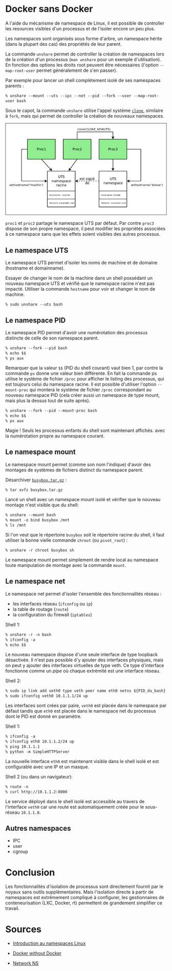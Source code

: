 
# Docker sans Docker

A l'aide du mécanisme de namespace de Linux, il est possible de controller
les resources visibles d'un processus et de l'isoler encore un peu plus.

Les namespaces sont organisés sous forme d'arbre, un namespace hérite
(dans la plupart des cas) des propriétés de leur parent.

La commande `unshare` permet de controller la création de namespaces
lors de la création d'un processus (`man unshare` pour un exemple 
d'utilisation). En fonction des options les droits root peuvent être
nécessaires (l'option `--map-root-user` permet généralement de s'en passer).

Par exemple pour lancer un shell complètement isolé de ses namespaces
parents :
```
% unshare --mount --uts --ipc --net --pid --fork --user --map-root-user bash
```

Sous le capot, la commande `unshare` utilise l'appel système [`clone`](http://man7.org/linux/man-pages/man2/clone.2.html),
similaire à `fork`, mais qui permet de controller la création de nouveaux namespaces.

![UTS Namepace](namespaces.png)

`proc1` et `proc2` partage le namespace UTS par défaut. Par contre `proc3`
dispose de son propre namespace, il peut modifier les propriétés associées
à ce namespace sans que les effets soient visibles des autres processus.

## Le namespace UTS

Le namespace UTS permet d'isoler les noms de machine et de domaine
(hostname et domainname).

Essayer de changer le nom de la machine dans un shell possédant un nouveau 
namespace UTS et vérifié que le namespace racine n'est pas impacté.
Utiliser la commande `hostname` pour voir et changer le nom de machine.

```
% sudo unshare --uts bash
```

## Le namespace PID

Le namespace PID permet d'avoir une numérotation des processus distincte de
celle de son namespace parent.

```
% unshare --fork --pid bash
% echo $$
% ps aux
```

Remarquer que la valeur `$$` (PID du shell courant) vaut bien 1,
par contre la commande `ps` donne une valeur bien différente. En fait
la commande ps utilise le système de fichier `/proc` pour afficher le
listing des processus, qui est toujours celui du namespace racine.
Il est possible d'utiliser l'option `--mount-proc` qui montera le
système de fichier `/proc` correspondant au nouveau namespace PID
(cela créer aussi un namespace de type mount, mais plus la dessus
tout de suite après).

```
% unshare --fork --pid --mount-proc bash
% echo $$
% ps aux
```

Magie ! Seuls les processus enfants du shell sont maintenant affichés.
avec la numérotation propre au namespace courant.

## Le namespace mount

Le namespace mount permet (comme son nom l'indique) d'avoir des montages
de systèmes de fichiers distinct du namespace parent.

Désarchiver [`busybox.tar.gz`](data/busybox.tar.gz) :
```
% tar xvfz busybox.tar.gz
```

Lancé un shell avec un namespace mount isolé et vérifier que le nouveau
montage n'est visible que du shell:
```
% unshare --mount bash
% mount -o bind busybox /mnt
% ls /mnt
```

Si l'on veut que le répertoire `busybox` soit le
répertoire racine du shell, il faut utiliser la bonne vielle commande 
`chroot` (ou `pivot_root`) :

```
% unshare -r chroot busybox sh
```

Le namespace mount permet simplement de rendre local au namespace toute
manipulation de montage avec la commande `mount`.

## Le namespace net

Le namespace net permet d'isoler l'ensemble des fonctionnalités réseau :
* les interfaces réseau (`ifconfig` ou `ip`)
* la table de routage (`route`)
* la configuration du firewall (`iptables`)

Shell 1:
```
% unshare -r -n bash
% ifconfig -a
% echo $$
```

Le nouveau namespace dispose d'une seule interface de type loopback 
désactivée. Il n'est pas possible d'y ajouter des interfaces physiques,
mais on peut y ajouter des interfaces virtuelles de type veth. Ce
type d'interface fonctionne comme un *pipe* où chaque extrémité est
une interface réseau.

Shell 2:
```
% sudo ip link add veth0 type veth peer name eth0 netns ${PID_du_bash}
% sudo ifconfig veth0 10.1.1.1/24 up
```

Les interfaces sont crées par paire, `veth0` est placée dans le namespace par 
défaut tandis que `eth0` est placée dans le namespace net du processus dont
le PID est donné en paramètre.

Shell 1:
```
% ifconfig -a
% ifconfig eth0 10.1.1.2/24 up
% ping 10.1.1.1
% python -m SimpleHTTPServer
```

La nouvelle interface `eth0` est maintenant visible dans le shell isolé
et est configurable avec une IP et un masque.

Shell 2 (ou dans un navigateur):
```
% route -n
% curl http://10.1.1.2:8000
```

Le service déployé dans le shell isolé est accessible au travers de
l'interface `veth0` car une route est automatiquement créée pour le 
sous-réseau `10.1.1.0`.

## Autres namespaces

* IPC
* user
* cgroup

# Conclusion

Les fonctionnalités d'isolation de processus sont directement
fournit par le noyaux sans outils supplémentaires. Mais l'isolation
directe à partir de namespaces est extrêmement compliqué à configurer,
les gestionnaires de conteneurisation (LXC, Docker, rt) permettent de 
grandement simplifier ce travail.

# Sources

* [Introduction au namespaces Linux](http://billauer.co.il/blog/2015/07/linux-namespaces-unshare/)

* [Docker without Docker](https://ilearnedhowto.wordpress.com/tag/unshare/)

* [Network NS](https://blog.scottlowe.org/2013/09/04/introducing-linux-network-namespaces/)
